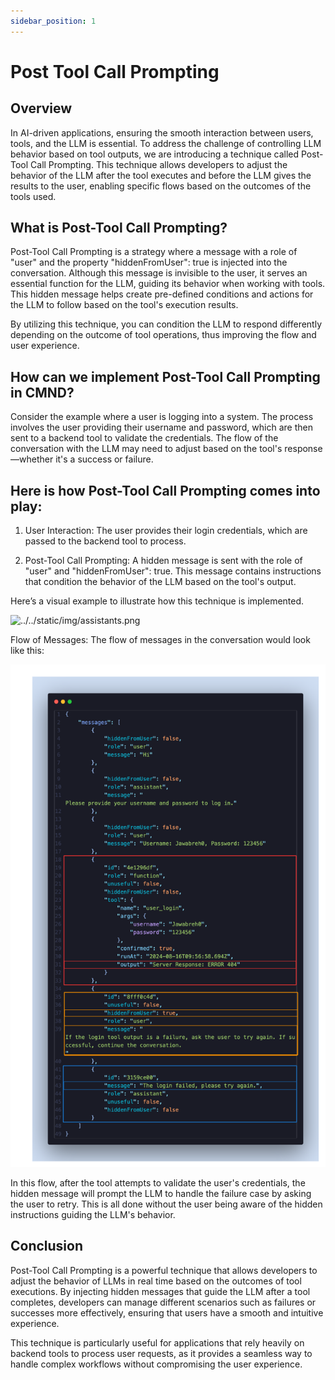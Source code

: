 ```yaml
---
sidebar_position: 1
---
```


# Post Tool Call Prompting

## Overview

In AI-driven applications, ensuring the smooth interaction between users, tools, and the LLM is essential. To address the challenge of controlling LLM behavior based on tool outputs, we are introducing a technique called Post-Tool Call Prompting. This technique allows developers to adjust the behavior of the LLM after the tool executes and before the LLM gives the results to the user, enabling specific flows based on the outcomes of the tools used.

## What is Post-Tool Call Prompting?

Post-Tool Call Prompting is a strategy where a message with a role of "user" and the property "hiddenFromUser": true is injected into the conversation. Although this message is invisible to the user, it serves an essential function for the LLM, guiding its behavior when working with tools. This hidden message helps create pre-defined conditions and actions for the LLM to follow based on the tool's execution results.


By utilizing this technique, you can condition the LLM to respond differently depending on the outcome of tool operations, thus improving the flow and user experience.

## How can we implement Post-Tool Call Prompting in CMND? 

Consider the example where a user is logging into a system. The process involves the user providing their username and password, which are then sent to a backend tool to validate the credentials. The flow of the conversation with the LLM may need to adjust based on the tool's response—whether it's a success or failure.

## Here is how Post-Tool Call Prompting comes into play:

1. User Interaction:
The user provides their login credentials, which are passed to the backend tool to process.

2. Post-Tool Call Prompting:
A hidden message is sent with the role of "user" and "hiddenFromUser": true. This message contains instructions that condition the behavior of the LLM based on the tool's output.

Here’s a visual example to illustrate how this technique is implemented.

![../../static/img/assistants.png](../../static/img/post-tool-call) 

Flow of Messages: The flow of messages in the conversation would look like this:

![../../static/img/assistants.png](../../static/img/messages-array.png)

In this flow, after the tool attempts to validate the user's credentials, the hidden message will prompt the LLM to handle the failure case by asking the user to retry. This is all done without the user being aware of the hidden instructions guiding the LLM's behavior.


## Conclusion
Post-Tool Call Prompting is a powerful technique that allows developers to adjust the behavior of LLMs in real time based on the outcomes of tool executions. By injecting hidden messages that guide the LLM after a tool completes, developers can manage different scenarios such as failures or successes more effectively, ensuring that users have a smooth and intuitive experience.

This technique is particularly useful for applications that rely heavily on backend tools to process user requests, as it provides a seamless way to handle complex workflows without compromising the user experience.